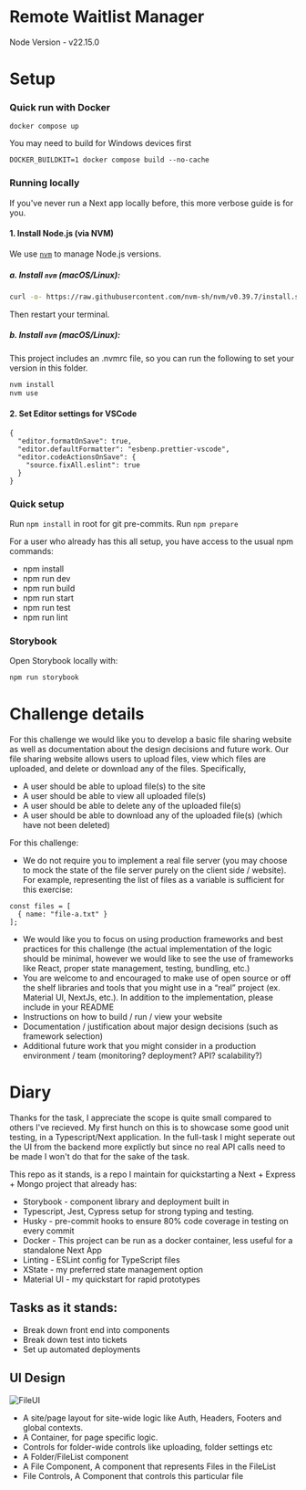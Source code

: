 # Remote Waitlist Manager

Node Version - v22.15.0

# Setup

### Quick run with Docker

```
docker compose up
```

You may need to build for Windows devices first

```
DOCKER_BUILDKIT=1 docker compose build --no-cache
```

### Running locally

If you've never run a Next app locally before, this more verbose guide is for you.

#### 1. Install Node.js (via NVM)

We use [`nvm`](https://github.com/nvm-sh/nvm) to manage Node.js versions.

##### a. Install `nvm` (macOS/Linux):

```bash
curl -o- https://raw.githubusercontent.com/nvm-sh/nvm/v0.39.7/install.sh | bash
```

Then restart your terminal.

##### b. Install `nvm` (macOS/Linux):

This project includes an .nvmrc file, so you can run the following to set your version in this folder.

```bash
nvm install
nvm use
```

#### 2. Set Editor settings for VSCode

```
{
  "editor.formatOnSave": true,
  "editor.defaultFormatter": "esbenp.prettier-vscode",
  "editor.codeActionsOnSave": {
    "source.fixAll.eslint": true
  }
}
```

### Quick setup

Run `npm install` in root for git pre-commits.
Run `npm prepare`

For a user who already has this all setup, you have access to the usual npm commands:

- npm install
- npm run dev
- npm run build
- npm run start
- npm run test
- npm run lint

### Storybook

Open Storybook locally with:

```bash
npm run storybook
```

# Challenge details

For this challenge we would like you to develop a basic file sharing website as well as
documentation about the design decisions and future work.
Our file sharing website allows users to upload files, view which files are uploaded, and
delete or download any of the files. Specifically,
- A user should be able to upload file(s) to the site
- A user should be able to view all uploaded file(s)
- A user should be able to delete any of the uploaded file(s)
- A user should be able to download any of the uploaded file(s) (which have not been
deleted)

For this challenge:
- We do not require you to implement a real file server (you may choose to mock the
state of the file server purely on the client side / website). For example, representing
the list of files as a variable is sufficient for this exercise:

```
const files = [
  { name: "file-a.txt" }
];
```

- We would like you to focus on using production frameworks and best practices for
this challenge (the actual implementation of the logic should be minimal, however
we would like to see the use of frameworks like React, proper state management,
testing, bundling, etc.)
- You are welcome to and encouraged to make use of open source or off the shelf
libraries and tools that you might use in a “real” project (ex. Material UI, NextJs, etc.).
In addition to the implementation, please include in your README
- Instructions on how to build / run / view your website
- Documentation / justification about major design decisions (such as framework
selection)
- Additional future work that you might consider in a production environment / team
(monitoring? deployment? API? scalability?)

# Diary

Thanks for the task, I appreciate the scope is quite small compared to others I've recieved. My first hunch on this is to showcase some good unit testing, in a Typescript/Next application. In the full-task I might seperate out the UI from the backend more explictly but since no real API calls need to be made I won't do that for the sake of the task.

This repo as it stands, is a repo I maintain for quickstarting a Next + Express + Mongo project that already has:

- Storybook - component library and deployment built in
- Typescript, Jest, Cypress setup for strong typing and testing.
- Husky - pre-commit hooks to ensure 80% code coverage in testing on every commit
- Docker - This project can be run as a docker container, less useful for a standalone Next App
- Linting - ESLint config for TypeScript files
- XState - my preferred state management option
- Material UI - my quickstart for rapid prototypes

## Tasks as it stands:

- Break down front end into components
- Break down test into tickets
- Set up automated deployments

## UI Design
![FileUI](https://github.com/user-attachments/assets/ecbaa2aa-acf2-4be8-906e-67114c741de5)

- A site/page layout for site-wide logic like Auth, Headers, Footers and global contexts.
- A Container, for page specific logic.
- Controls for folder-wide controls like uploading, folder settings etc
- A Folder/FileList component
- A File Component, A component that represents Files in the FileList
- File Controls, A Component that controls this particular file

